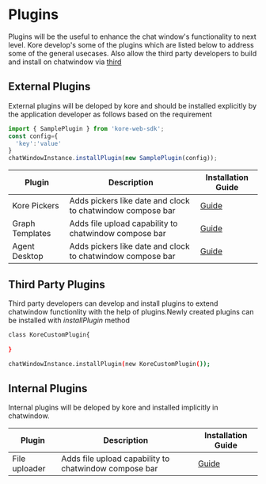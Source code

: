 ﻿# Plugins
Plugins will be the useful to enhance the chat window's functionality to next level. Kore develop's some of the plugins which are listed below to address some of the general usecases. Also allow the third party developers to build and install on chatwindow via [third](../../#-plugins)

## External Plugins
External plugins will be deloped by kore and should be installed explicitly by the application developer as follows based on the requirement
```js
import { SamplePlugin } from 'kore-web-sdk';
const config={
  'key':'value'
}
chatWindowInstance.installPlugin(new SamplePlugin(config));
```

| Plugin  | Description | Installation Guide
| ------------- | ------------- |------------- |
| Kore Pickers | Adds pickers like date and clock to chatwindow compose bar  |[Guide ](./kore-pickers) 
| Graph Templates| Adds file upload capability to chatwindow compose bar  |[Guide](./graph-templates)  
| Agent Desktop | Adds pickers like date and clock to chatwindow compose bar  |[Guide ](./agent-desktop) 



## Third Party Plugins

Third party developers can develop and install plugins to extend chatwindow functionlity with the help of plugins.Newly created plugins can be installed with *installPlugin* method

```bash
class KoreCustomPlugin{
  
}

chatWindowInstance.installPlugin(new KoreCustomPlugin());
```
## Internal Plugins
Internal plugins will be deloped by kore and installed implicitly in chatwindow.

| Plugin  | Description | Installation Guide
| ------------- | ------------- |------------- |
| File uploader| Adds file upload capability to chatwindow compose bar  |[Guide](./file-uploader)  


